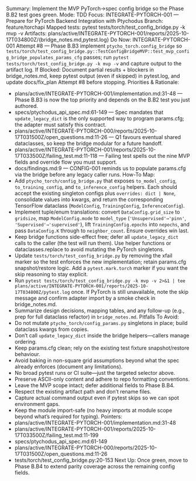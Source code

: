 Summary: Implement the MVP PyTorch→spec config bridge so the Phase B.B2 test goes green.
Mode: TDD
Focus: INTEGRATE-PYTORCH-001 — Prepare for PyTorch Backend Integration with Ptychodus
Branch: feature/torchapi
Mapped tests: pytest tests/torch/test_config_bridge.py -k mvp -v
Artifacts: plans/active/INTEGRATE-PYTORCH-001/reports/2025-10-17T034800Z/{bridge_notes.md,pytest.log}
Do Now: INTEGRATE-PYTORCH-001 Attempt #8 — Phase B.B3 implement `ptycho_torch.config_bridge` so `tests/torch/test_config_bridge.py::TestConfigBridgeMVP::test_mvp_config_bridge_populates_params_cfg` passes; run `pytest tests/torch/test_config_bridge.py -k mvp -v` and capture output to the artifact log.
If Blocked: Document partial results + blockers in bridge_notes.md, keep pytest output (even if skipped) in pytest.log, and update docs/fix_plan Attempt #8 before stopping.
Priorities & Rationale:
- plans/active/INTEGRATE-PYTORCH-001/implementation.md:31-48 — Phase B.B3 is now the top priority and depends on the B.B2 test you just authored.
- specs/ptychodus_api_spec.md:61-149 — Spec mandates that `update_legacy_dict` is the only supported way to program params.cfg; the adapter must satisfy this contract.
- plans/active/INTEGRATE-PYTORCH-000/reports/2025-10-17T031500Z/open_questions.md:11-26 — Q1 favours eventual shared dataclasses, so keep the bridge modular for a future handoff.
- plans/active/INTEGRATE-PYTORCH-001/reports/2025-10-17T033500Z/failing_test.md:11-118 — Failing test spells out the nine MVP fields and override flow you must support.
- docs/findings.md:9 — CONFIG-001 reminds us to populate params.cfg via the bridge before any legacy caller runs.
How-To Map:
- Add `ptycho_torch/config_bridge.py` that exposes `to_model_config`, `to_training_config`, and `to_inference_config` helpers. Each should accept the existing singleton configs plus `overrides: dict | None`, consolidate values into kwargs, and return the corresponding TensorFlow dataclass (`ModelConfig`, `TrainingConfig`, `InferenceConfig`).
- Implement tuple/enum translations: convert `DataConfig.grid_size` to `gridsize`, map `ModelConfig.mode` to `model_type` (`'Unsupervised'→'pinn'`, `'Supervised'→'supervised'`), lift `TrainingConfig.epochs` into `nepochs`, and pass `DataConfig.K` through to `neighbor_count`. Ensure overrides win last.
- Keep bridge functions side-effect free; defer all `update_legacy_dict` calls to the caller (the test will run them). Use helper functions or dataclasses.replace to avoid mutating the PyTorch singletons.
- Update `tests/torch/test_config_bridge.py` by removing the xfail marker so the test enforces the new implementation; retain params.cfg snapshot/restore logic. Add a `pytest.mark.torch` marker if you want the skip reasoning to stay explicit.
- Run `pytest tests/torch/test_config_bridge.py -k mvp -v 2>&1 | tee plans/active/INTEGRATE-PYTORCH-001/reports/2025-10-17T034800Z/pytest.log` once. If PyTorch is still unavailable, note the skip message and confirm adapter import by a smoke check in bridge_notes.md.
- Summarize design decisions, mapping tables, and any follow-up (e.g., prep for full dataclass refactor) in `bridge_notes.md`.
Pitfalls To Avoid:
- Do not mutate `ptycho_torch/config_params.py` singletons in place; build dataclass kwargs from copies.
- Don’t call `update_legacy_dict` inside the bridge helpers—callers manage ordering.
- Keep params.cfg clean; rely on the existing test fixture snapshot/restore behaviour.
- Avoid baking in non-square grid assumptions beyond what the spec already enforces (document any limitations).
- No broad pytest runs or CI suite—just the targeted selector above.
- Preserve ASCII-only content and adhere to repo formatting conventions.
- Leave the MVP scope intact; defer additional fields to Phase B.B4.
- Respect the existing artifact path and don’t rename files.
- Capture actual command output even if pytest skips so we can spot environment gaps.
- Keep the module import-safe (no heavy imports at module scope beyond what’s required for typing).
Pointers:
- plans/active/INTEGRATE-PYTORCH-001/implementation.md:31-48
- plans/active/INTEGRATE-PYTORCH-001/reports/2025-10-17T033500Z/failing_test.md:11-199
- specs/ptychodus_api_spec.md:61-149
- plans/active/INTEGRATE-PYTORCH-000/reports/2025-10-17T031500Z/open_questions.md:11-26
- tests/torch/test_config_bridge.py:20-153
Next Up: Once green, move to Phase B.B4 to extend parity coverage across the remaining config fields.
